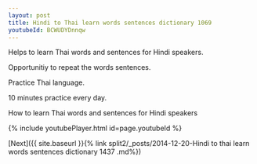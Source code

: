 ```yaml
---
layout: post
title: Hindi to Thai learn words sentences dictionary 1069 
youtubeId: BCWUDYDnnqw
---
```

 
 
Helps to learn Thai words and sentences for Hindi speakers.

Opportunitiy to repeat the words sentences. 

Practice Thai language. 
 
10 minutes practice every day. 
 
How to learn Thai words and sentences for Hindi speakers 
 
{% include youtubePlayer.html id=page.youtubeId %}
 
 
[Next]({{ site.baseurl }}{% link  split2/_posts/2014-12-20-Hindi to thai learn words sentences dictionary 1437 .md%})
 

